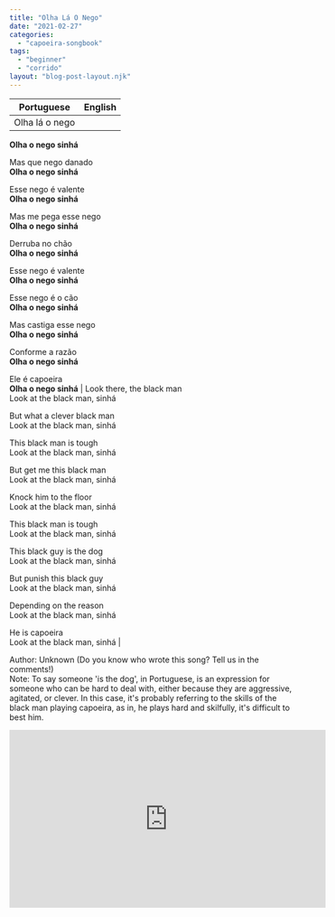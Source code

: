 ```yaml
---
title: "Olha Lá O Nego"
date: "2021-02-27"
categories: 
  - "capoeira-songbook"
tags: 
  - "beginner"
  - "corrido"
layout: "blog-post-layout.njk"
---
```


| Portuguese | English |
| --- | --- |
| Olha lá o nego  
**Olha o nego sinhá**  
  
Mas que nego danado  
**Olha o nego sinhá**  
  
Esse nego é valente  
**Olha o nego sinhá**  
  
Mas me pega esse nego  
**Olha o nego sinhá**  
  
Derruba no chão  
**Olha o nego sinhá**  
  
Esse nego é valente  
**Olha o nego sinhá**  
  
Esse nego é o cão  
**Olha o nego sinhá**  
  
Mas castiga esse nego  
**Olha o nego sinhá**  
  
Conforme a razão  
**Olha o nego sinhá**  
  
Ele é capoeira  
**Olha o nego sinhá** | Look there, the black man  
Look at the black man, sinhá  
  
But what a clever black man  
Look at the black man, sinhá  
  
This black man is tough  
Look at the black man, sinhá  
  
But get me this black man  
Look at the black man, sinhá  
  
Knock him to the floor  
Look at the black man, sinhá  
  
This black man is tough  
Look at the black man, sinhá  
  
This black guy is the dog  
Look at the black man, sinhá  
  
But punish this black guy  
Look at the black man, sinhá  
  
Depending on the reason  
Look at the black man, sinhá  
  
He is capoeira  
Look at the black man, sinhá |

<figcaption>

Author: Unknown (Do you know who wrote this song? Tell us in the comments!)  
Note: To say someone 'is the dog', in Portuguese, is an expression for someone who can be hard to deal with, either because they are aggressive, agitated, or clever. In this case, it's probably referring to the skills of the black man playing capoeira, as in, he plays hard and skilfully, it's difficult to best him.

</figcaption>

<iframe width="560" height="315" src="https://www.youtube.com/embed/NmKyXLhAHdw" title="YouTube video player" frameborder="0" allow="accelerometer; autoplay; clipboard-write; encrypted-media; gyroscope; picture-in-picture" allowfullscreen></iframe>

